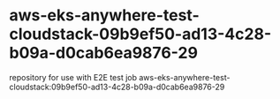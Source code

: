 # aws-eks-anywhere-test-cloudstack-09b9ef50-ad13-4c28-b09a-d0cab6ea9876-29
repository for use with E2E test job aws-eks-anywhere-test-cloudstack:09b9ef50-ad13-4c28-b09a-d0cab6ea9876-29
